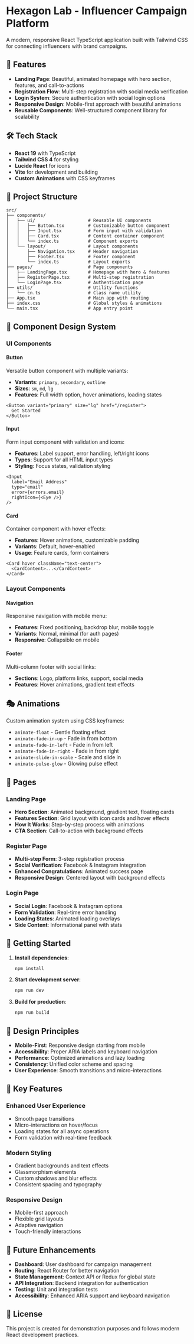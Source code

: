 # Hexagon Lab - Influencer Campaign Platform

A modern, responsive React TypeScript application built with Tailwind CSS for connecting influencers with brand campaigns.

## 🚀 Features

- **Landing Page**: Beautiful, animated homepage with hero section, features, and call-to-actions
- **Registration Flow**: Multi-step registration with social media verification
- **Login System**: Secure authentication with social login options
- **Responsive Design**: Mobile-first approach with beautiful animations
- **Reusable Components**: Well-structured component library for scalability

## 🛠️ Tech Stack

- **React 19** with TypeScript
- **Tailwind CSS 4** for styling
- **Lucide React** for icons
- **Vite** for development and building
- **Custom Animations** with CSS keyframes

## 📁 Project Structure

```
src/
├── components/
│   ├── ui/                    # Reusable UI components
│   │   ├── Button.tsx         # Customizable button component
│   │   ├── Input.tsx          # Form input with validation
│   │   ├── Card.tsx           # Content container component
│   │   └── index.ts           # Component exports
│   └── layout/                # Layout components
│       ├── Navigation.tsx     # Header navigation
│       ├── Footer.tsx         # Footer component
│       └── index.ts           # Layout exports
├── pages/                     # Page components
│   ├── LandingPage.tsx        # Homepage with hero & features
│   ├── RegisterPage.tsx       # Multi-step registration
│   └── LoginPage.tsx          # Authentication page
├── utils/                     # Utility functions
│   └── cn.ts                  # Class name utility
├── App.tsx                    # Main app with routing
├── index.css                  # Global styles & animations
└── main.tsx                   # App entry point
```

## 🎨 Component Design System

### UI Components

#### Button
Versatile button component with multiple variants:
- **Variants**: `primary`, `secondary`, `outline`
- **Sizes**: `sm`, `md`, `lg`
- **Features**: Full width option, hover animations, loading states

```tsx
<Button variant="primary" size="lg" href="/register">
  Get Started
</Button>
```

#### Input
Form input component with validation and icons:
- **Features**: Label support, error handling, left/right icons
- **Types**: Support for all HTML input types
- **Styling**: Focus states, validation styling

```tsx
<Input
  label="Email Address"
  type="email"
  error={errors.email}
  rightIcon={<Eye />}
/>
```

#### Card
Container component with hover effects:
- **Features**: Hover animations, customizable padding
- **Variants**: Default, hover-enabled
- **Usage**: Feature cards, form containers

```tsx
<Card hover className="text-center">
  <CardContent>...</CardContent>
</Card>
```

### Layout Components

#### Navigation
Responsive navigation with mobile menu:
- **Features**: Fixed positioning, backdrop blur, mobile toggle
- **Variants**: Normal, minimal (for auth pages)
- **Responsive**: Collapsible on mobile

#### Footer
Multi-column footer with social links:
- **Sections**: Logo, platform links, support, social media
- **Features**: Hover animations, gradient text effects

## 🎭 Animations

Custom animation system using CSS keyframes:

- `animate-float` - Gentle floating effect
- `animate-fade-in-up` - Fade in from bottom
- `animate-fade-in-left` - Fade in from left
- `animate-fade-in-right` - Fade in from right
- `animate-slide-in-scale` - Scale and slide in
- `animate-pulse-glow` - Glowing pulse effect

## 📱 Pages

### Landing Page
- **Hero Section**: Animated background, gradient text, floating cards
- **Features Section**: Grid layout with icon cards and hover effects
- **How It Works**: Step-by-step process with animations
- **CTA Section**: Call-to-action with background effects

### Register Page
- **Multi-step Form**: 3-step registration process
- **Social Verification**: Facebook & Instagram integration
- **Enhanced Congratulations**: Animated success page
- **Responsive Design**: Centered layout with background effects

### Login Page
- **Social Login**: Facebook & Instagram options
- **Form Validation**: Real-time error handling
- **Loading States**: Animated loading overlays
- **Side Content**: Informational panel with stats

## 🚀 Getting Started

1. **Install dependencies**:
   ```bash
   npm install
   ```

2. **Start development server**:
   ```bash
   npm run dev
   ```

3. **Build for production**:
   ```bash
   npm run build
   ```

## 🎨 Design Principles

- **Mobile-First**: Responsive design starting from mobile
- **Accessibility**: Proper ARIA labels and keyboard navigation
- **Performance**: Optimized animations and lazy loading
- **Consistency**: Unified color scheme and spacing
- **User Experience**: Smooth transitions and micro-interactions

## 🎯 Key Features

### Enhanced User Experience
- Smooth page transitions
- Micro-interactions on hover/focus
- Loading states for all async operations
- Form validation with real-time feedback

### Modern Styling
- Gradient backgrounds and text effects
- Glassmorphism elements
- Custom shadows and blur effects
- Consistent spacing and typography

### Responsive Design
- Mobile-first approach
- Flexible grid layouts
- Adaptive navigation
- Touch-friendly interactions

## 🔮 Future Enhancements

- **Dashboard**: User dashboard for campaign management
- **Routing**: React Router for better navigation
- **State Management**: Context API or Redux for global state
- **API Integration**: Backend integration for authentication
- **Testing**: Unit and integration tests
- **Accessibility**: Enhanced ARIA support and keyboard navigation

## 📄 License

This project is created for demonstration purposes and follows modern React development practices.
